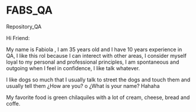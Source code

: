 # FABS_QA
Repository_QA

Hi Friend:

My name is Fabiola , I am 35 years old and I have  10 years experience in QA, I like this rol because I can interect with other areas, I consider myself loyal to my personal and professional principles, I am spontaneous and outgoing when I feel in confidence, I like talk whatever.

I like dogs so much that I usually talk to street the  dogs and touch them and usually tell them  ¿How are you? o ¿What is your name? Hahaha

My favorite food is green chilaquiles with a lot of cream, cheese, bread and coffe.
